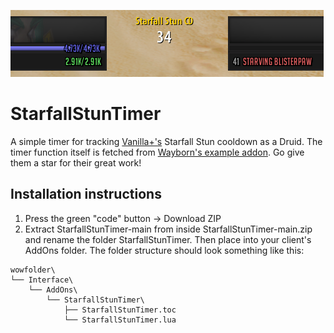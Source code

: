 ![StarfallStunTimer.png](StarfallStunTimer.png)
# StarfallStunTimer
A simple timer for tracking [Vanilla+'s](https://www.vanillaplus.org/) Starfall Stun cooldown as a Druid. The timer function itself is fetched from [Wayborn's example addon](https://github.com/GoodOldWow/TestAddon1). Go give them a star for their great work!

## Installation instructions
1. Press the green "code" button -> Download ZIP
2. Extract StarfallStunTimer-main from inside StarfallStunTimer-main.zip and rename the folder StarfallStunTimer. Then place into your client's AddOns folder. The folder structure should look something like this:
```
wowfolder\
└── Interface\
    └── AddOns\
        └── StarfallStunTimer\
            ├── StarfallStunTimer.toc
            └── StarfallStunTimer.lua
```
